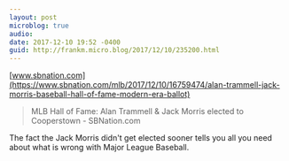 ```yaml
---
layout: post
microblog: true
audio: 
date: 2017-12-10 19:52 -0400
guid: http://frankm.micro.blog/2017/12/10/235200.html
---
```

 [www.sbnation.com](https://www.sbnation.com/mlb/2017/12/10/16759474/alan-trammell-jack-morris-baseball-hall-of-fame-modern-era-ballot)

> MLB Hall of Fame: Alan Trammell & Jack Morris elected to Cooperstown - SBNation.com

The fact the Jack Morris didn't get elected sooner tells you all you need about what is wrong with Major League Baseball. 
